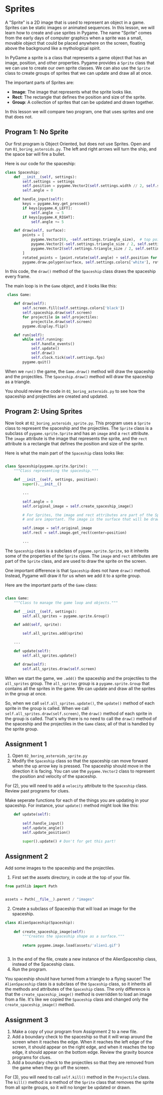 # Sprites

A "Sprite" is a 2D image that is used to represent an object in a game. Sprites
can be static images or animated sequences. In this lesson, we will learn how to
create and use sprites in Pygame. The name "Sprite" comes from the early days of
computer graphics when a sprite was a small, movable object that could be placed
anywhere on the screen, floating above the background like a mythological
spirit.

In PyGame a sprite is a class that represents a game object that has an image, 
position, and other properties. Pygame provides a `Sprite` class that we can use
to create our own sprite classes. We can also use the `Sprite` class to create
groups of sprites that we can update and draw all at once.

The important parts of Sprites are: 

* **Image**: The image that represents what the sprite looks like.
* **Rect**: The rectangle that defines the position and size of the sprite.
* **Group**: A collection of sprites that can be updated and drawn together.

In this lesson we will compare two program, one that uses sprites and one that
does not. 

## Program 1: No Sprite

Our first program is Object Oriented, but does not use Sprites. Open and
run `01_boring_asteroids.py`. The left and right arrows will turn the 
ship, and the space bar will fire a bullet.

Here is our code for the spaceship:

```python
class Spaceship:
    def __init__(self, settings):
        self.settings = settings
        self.position = pygame.Vector2(self.settings.width // 2, self.settings.height // 2)
        self.angle = 0

    def handle_input(self):
        keys = pygame.key.get_pressed()
        if keys[pygame.K_LEFT]:
            self.angle -= 5
        if keys[pygame.K_RIGHT]:
            self.angle += 5

    def draw(self, surface):
        points = [
            pygame.Vector2(0, -self.settings.triangle_size),  # top point
            pygame.Vector2(-self.settings.triangle_size / 2, self.settings.triangle_size),  # left side point
            pygame.Vector2(self.settings.triangle_size / 2, self.settings.triangle_size)  # right side point
        ]
        rotated_points = [point.rotate(self.angle) + self.position for point in points]
        pygame.draw.polygon(surface, self.settings.colors['white'], rotated_points)

```

In this code, the `draw()` method of the `Spaceship` class draws the spaceship every frame.

The main loop is in the `Game` object, and it looks like this:

```python
 class Game:

    def draw(self):
        self.screen.fill(self.settings.colors['black'])
        self.spaceship.draw(self.screen)
        for projectile in self.projectiles:
            projectile.draw(self.screen)
        pygame.display.flip()

    def run(self):
        while self.running:
            self.handle_events()
            self.update()
            self.draw()
            self.clock.tick(self.settings.fps)
        pygame.quit()

```

When we `run()` the game, the `Game.draw()` method will draw the spaceship and
the projectiles. The `Spaceship.draw()` method will draw the spaceship as a
triangle.

You should review the code in `01_boring_asteroids.py` to see how the
spaceship and projectiles are created and updated.

## Program 2: Using Sprites

Now look at `02_boring_asteroids_sprite.py`. This program uses a `Sprite` class to
represent the spaceship and the projectiles. The `Sprite` class is a subclass of
`pygame.sprite.Sprite` and has an `image` and a `rect` attribute. The `image`
attribute is the image that represents the sprite, and the `rect` attribute is a
rectangle that defines the position and size of the sprite.

Here is what the main part of the `Spaceship` class looks like:

```python

class Spaceship(pygame.sprite.Sprite):
    """Class representing the spaceship."""

    def __init__(self, settings, position):
        super().__init__()

        ...

        self.angle = 0
        self.original_image = self.create_spaceship_image()

        # For Sprites, the image and rect attributes are part of the Sprite class
        # and are important. The image is the surface that will be drawn on the screen

        self.image = self.original_image
        self.rect = self.image.get_rect(center=position)

        ...

```

The `Spaceship` class is a subclass of `pygame.sprite.Sprite`, so it inherits some of the
properties of the `Sprite` class. The `image` and `rect` attributes are part of
the `Sprite` class, and are used to draw the sprite on the screen.

One important difference is that `Spaceship` does not have `draw()` method. Instead, Pygame will 
draw it for us when we add it to a sprite group.

Here are the important parts of the `Game`  class:


```python

class Game:
    """Class to manage the game loop and objects."""

    def __init__(self, settings):
        self.all_sprites = pygame.sprite.Group()

    def add(self, sprite):

        self.all_sprites.add(sprite)

    ...

    def update(self):
        self.all_sprites.update()

    def draw(self):
        self.all_sprites.draw(self.screen)
```


When we start the game, we `.add()` the spaceship and the projectiles to the
`all_sprites` group. The `all_sprites` group is a `pygame.sprite.Group` that
contains all the sprites in the game. We can update and draw all the sprites in
the group at once.

So, when we call `self.all_sprites.update()`, the `update()` method of each
sprite in the group is called. When we call `self.all_sprites.draw(self.screen)`,
the `draw()` method of each sprite in the group is called. That's why there is no
need to call the `draw()` method of the spaceship and the projectiles in the
`Game` class; all of that is handled by the sprite group.

## Assignment 1

1. Open `02_boring_asteroids_sprite.py` 
2. Modify the `Spaceship` class so that the spaceship can move forward when the
   up arrow key is pressed. The spaceship should move in the direction it is
   facing. You can use the `pygame.Vector2` class to represent the position and
   velocity of the spaceship.


For (2), you will need to add a `velocity` attribute to the `Spaceship` class. Review
past programs for clues. 

Make seperate functions for each of the things you are updating in your spaceship. For instance, your
`update()` method might look like this:

```python
    def update(self):
        
        self.handle_input()
        self.update_angle()
        self.update_position()

        super().update() # Don't for get this part!
```

## Assignment 2

Add some images to the spaceship and the projectiles. 

1. First set the assets directory, in code at the top of your file.

```python
from pathlib import Path


assets = Path(__file__).parent / "images"

```

2. Create a subclass of Spaceship that will load an image for the spaceship. 

```python
class AlienSpaceship(Spaceship):
    
    def create_spaceship_image(self):
        """Creates the spaceship shape as a surface."""
        
        return pygame.image.load(assets/'alien1.gif')
        
```

3. In the end of the file, create a new instance of the AlienSpaceship class, instead of the Spaceship class. 
4. Run the program. 

You spaceship should have turned from a triangle to a flying saucer! The
`AlienSpaceship` class is a subclass of the `Spaceship` class, so it inherits
all the methods and attributes of the `Spaceship` class. The only difference is
that the `create_spaceship_image()` method is overridden to load an image from a
file.   It's like we copied the `Spaceship` class and changed only the
`create_spaceship_image()` method.


## Assignment 3

1. Make a copy of your program from Assignment 2 to a new file. 
2. Add a boundary check to the spaceship so that it will wrap around the screen
   when it reaches the edge. When it reaches the left edge of the screen, it
   should appear on the right edge, and when it reaches the top edge, it should
   appear on the bottom edge. Review the gravity bounce programs for clues.
3. Add a boundary check to the projectiles so that they are removed from the
   game when they go off the screen. 


For (3), you will need to call `self.kill()` method in the `Projectile` class.
The `kill()` method is a method of the `Sprite` class that removes the sprite
from all sprite groups, so it will no longer be updated or drawn. 
